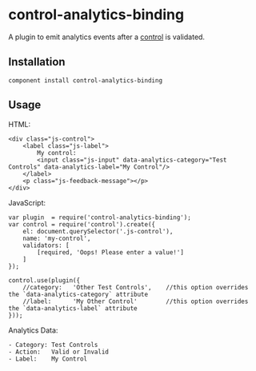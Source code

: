 # control-analytics-binding

A plugin to emit analytics events after a [control](https://github.com/nib-health-funds/control) is validated.

## Installation

    component install control-analytics-binding


## Usage

HTML:

    <div class="js-control">
        <label class="js-label">
            My control:
            <input class="js-input" data-analytics-category="Test Controls" data-analytics-label="My Control"/>
        </label>
        <p class="js-feedback-message"></p>
    </div>

JavaScript:

    var plugin  = require('control-analytics-binding');
    var control = require('control').create({
        el: document.querySelector('.js-control'),
        name: 'my-control',
        validators: [
            [required, 'Oops! Please enter a value!']
        ]
    });

    control.use(plugin({
        //category:   'Other Test Controls',    //this option overrides the `data-analytics-category` attribute
        //label:      'My Other Control'        //this option overrides the `data-analytics-label` attribute
    }));

Analytics Data:

    - Category: Test Controls
    - Action:   Valid or Invalid
    - Label:    My Control
